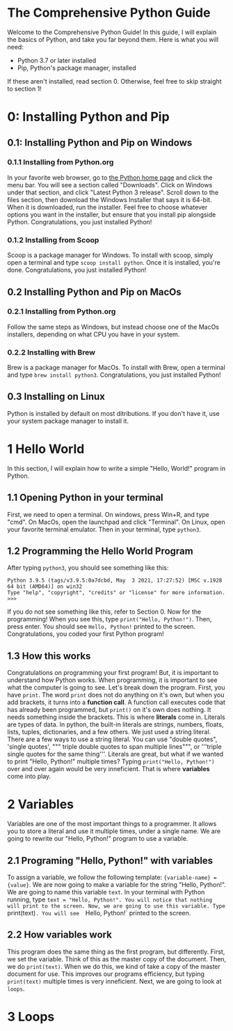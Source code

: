 # The Comprehensive Python Guide

Welcome to the Comprehensive Python Guide! In this guide, I will explain the basics of Python,
and take you far beyond them. Here is what you will need:

- Python 3.7 or later installed
- Pip, Python's package manager, installed

If these aren't installed, read section 0. Otherwise, feel free to skip straight to section 1!

# 0:  Installing Python and Pip

## 0.1:  Installing Python and Pip on Windows

### 0.1.1 Installing from Python.org

In your favorite web browser, go to [the Python home page](https://python.org) and click the menu 
bar. You will see a section called "Downloads". Click on Windows under that section, and click 
"Latest Python 3 release". Scroll down to the files section, then download the Windows Installer
that says it is 64-bit. When it is downloaded, run the installer. Feel free to choose whatever 
options you want in the installer, but ensure that you install pip alongside Python. Congratulations,
you just installed Python!

### 0.1.2 Installing from Scoop

Scoop is a package manager for Windows. To install with scoop, simply open a terminal and type
`scoop install python`. Once it is installed, you're done. Congratulations, you just installed Python!

## 0.2 Installing Python and Pip on MacOs

### 0.2.1 Installing from Python.org

Follow the same steps as Windows, but instead choose one of the MacOs installers, depending on what 
CPU you have in your system. 

### 0.2.2 Installing with Brew

Brew is a package manager for MacOs. To install with Brew, open a terminal and type `brew install python3`. Congratulations, you just installed Python!

## 0.3 Installing on Linux

Python is installed by default on most ditributions. If you don't have it, use your system package manager to install it.

# 1 Hello World

In this section, I will explain how to write a simple "Hello, World!" program in Python.

## 1.1 Opening Python in your terminal

First, we need to open a terminal. On windows, press Win+R, and type "cmd". On MacOs, open the launchpad and click "Terminal". On Linux, open your favorite terminal emulator. Then in your terminal,
type `python3`. 

## 1.2 Programming the Hello World Program

After typing `python3`, you should see something like this: 
```
Python 3.9.5 (tags/v3.9.5:0a7dcbd, May  3 2021, 17:27:52) [MSC v.1928 64 bit (AMD64)] on win32
Type "help", "copyright", "credits" or "license" for more information.
>>>
```
If you do not see something like this, refer to Section 0. Now for the programming! When you see 
this, type `print("Hello, Python!")`. Then, press enter. You should see `Hello, Python!` printed to
the screen. Congratulations, you coded your first Python program!

## 1.3 How this works

Congratulations on programming your first program! But, it is important to understand how Python 
works. When programming, it is important to see what the computer is going to see. Let's break down
the program. First, you have `print`. The word `print` does not do anything on it's own, but when you 
add brackets, it turns into a **function call**. A function call executes code that has already been 
programmed, but `print()` on it's own does nothing. It needs something inside the brackets. This is 
where **literals** come in. Literals are types of data. In python, the built-in literals are strings,
numbers, floats, lists, tuples, dictionaries, and a few others. We just used a string literal. There 
are a few ways to use a string literal. You can use "double quotes", 'single quotes', """
triple double quotes to span multiple lines""", or '''triple single quotes for the same thing'''.
Literals are great, but what if we wanted to print "Hello, Python!" multiple times? Typing 
`print("Hello, Python!")` over and over again would be very inneficient. That is where **variables**
come into play.

# 2 Variables

Variables are one of the most important things to a programmer. It allows you to store a literal 
and use it multiple times, under a single name. We are going to rewrite our "Hello, Python!" program
to use a variable.

## 2.1 Programing "Hello, Python!" with variables

To assign a variable, we follow the following template:  `{variable-name} = {value}`. We are now
going to make a variable for the string "Hello, Python!". We are going to name this variable `text`.
In your terminal with Python running, type `text = "Hello, Python!". You will notice that nothing will
print to the screen. Now, we are going to use this variable. Type `print(text)`. You will see 
`Hello, Python!` printed to the screen.

## 2.2 How variables work

This program does the same thing as the first program, but differently. First, we set the variable.
Think of this as the master copy of the document. Then, we do `print(text)`. When we do this, we 
kind of take a copy of the master document for use. This improves our programs efficiency, but 
typing `print(text)` multiple times is very inneficient. Next, we are going to look at `loops`.

# 3 Loops